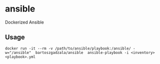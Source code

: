 # ansible
Dockerized Ansible

## Usage

```
docker run -it --rm -v /path/to/ansible/playbook:/ansible/ -w="/ansible"  bartoszgadzala/ansible  ansible-playbook -i <inventory> <playbook>.yml
```
